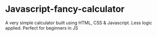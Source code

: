 # Javascript-fancy-calculator
A very simple calculator built using HTML, CSS & Javascript.
Less logic applied.
Perfect for beginners in JS

